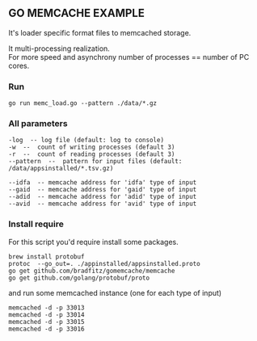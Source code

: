 ## GO MEMCACHE EXAMPLE

It's loader specific format files to memcached storage.  

It multi-processing realization.   
For more speed and asynchrony number of processes == number of PC cores.   



### Run
```  
go run memc_load.go --pattern ./data/*.gz  
```  


### All parameters
```  
-log  -- log file (default: log to console)  
-w  --  count of writing processes (default 3)  
-r  --  count of reading processes (default 3)  
--pattern  --  pattern for input files (default: /data/appsinstalled/*.tsv.gz)  

--idfa  -- memcache address for 'idfa' type of input  
--gaid  -- memcache address for 'gaid' type of input  
--adid  -- memcache address for 'adid' type of input  
--avid  -- memcache address for 'avid' type of input  
```  


### Install require  
For this script you'd require install some packages.
```  
brew install protobuf  
protoc  --go_out=. ./appinstalled/appsinstalled.proto  
go get github.com/bradfitz/gomemcache/memcache  
go get github.com/golang/protobuf/proto  
```  

and run some memcached instance (one for each type of input)  

```    
memcached -d -p 33013  
memcached -d -p 33014  
memcached -d -p 33015  
memcached -d -p 33016  
```  


